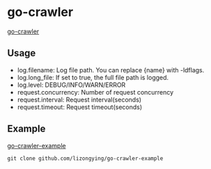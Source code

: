 # go-crawler

[go-crawler](https://github.com/lizongying/go-crawler)

## Usage

* log.filename: Log file path. You can replace {name} with -ldflags.
* log.long_file: If set to true, the full file path is logged.
* log.level: DEBUG/INFO/WARN/ERROR
* request.concurrency: Number of request concurrency
* request.interval: Request interval(seconds)
* request.timeout: Request timeout(seconds)

## Example

[go-crawler-example](https://github.com/lizongying/go-crawler-example)

```shell
git clone github.com/lizongying/go-crawler-example
```


